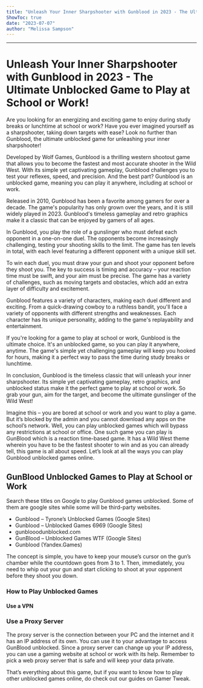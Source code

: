 ```yaml
---
title: "Unleash Your Inner Sharpshooter with Gunblood in 2023 - The Ultimate Unblocked Game to Play at School or Work!"
ShowToc: true 
date: "2023-07-07"
author: "Melissa Sampson"
---
```

*****
# Unleash Your Inner Sharpshooter with Gunblood in 2023 - The Ultimate Unblocked Game to Play at School or Work!

Are you looking for an energizing and exciting game to enjoy during study breaks or lunchtime at school or work? Have you ever imagined yourself as a sharpshooter, taking down targets with ease? Look no further than Gunblood, the ultimate unblocked game for unleashing your inner sharpshooter!

Developed by Wolf Games, Gunblood is a thrilling western shootout game that allows you to become the fastest and most accurate shooter in the Wild West. With its simple yet captivating gameplay, Gunblood challenges you to test your reflexes, speed, and precision. And the best part? Gunblood is an unblocked game, meaning you can play it anywhere, including at school or work.

Released in 2010, Gunblood has been a favorite among gamers for over a decade. The game's popularity has only grown over the years, and it is still widely played in 2023. Gunblood's timeless gameplay and retro graphics make it a classic that can be enjoyed by gamers of all ages.

In Gunblood, you play the role of a gunslinger who must defeat each opponent in a one-on-one duel. The opponents become increasingly challenging, testing your shooting skills to the limit. The game has ten levels in total, with each level featuring a different opponent with a unique skill set.

To win each duel, you must draw your gun and shoot your opponent before they shoot you. The key to success is timing and accuracy – your reaction time must be swift, and your aim must be precise. The game has a variety of challenges, such as moving targets and obstacles, which add an extra layer of difficulty and excitement.

Gunblood features a variety of characters, making each duel different and exciting. From a quick-drawing cowboy to a ruthless bandit, you'll face a variety of opponents with different strengths and weaknesses. Each character has its unique personality, adding to the game's replayability and entertainment.

If you're looking for a game to play at school or work, Gunblood is the ultimate choice. It's an unblocked game, so you can play it anywhere, anytime. The game's simple yet challenging gameplay will keep you hooked for hours, making it a perfect way to pass the time during study breaks or lunchtime.

In conclusion, Gunblood is the timeless classic that will unleash your inner sharpshooter. Its simple yet captivating gameplay, retro graphics, and unblocked status make it the perfect game to play at school or work. So grab your gun, aim for the target, and become the ultimate gunslinger of the Wild West!


Imagine this – you are bored at school or work and you want to play a game. But it’s blocked by the admin and you cannot download any apps on the school’s network. Well, you can play unblocked games which will bypass any restrictions at school or office. One such game you can play is GunBlood which is a reaction time-based game. It has a Wild West theme wherein you have to be the fastest shooter to win and as you can already tell, this game is all about speed. Let’s look at all the ways you can play Gunblood unblocked games online.
 
## GunBlood Unblocked Games to Play at School or Work
 

 
Search these titles on Google to play Gunblood games unblocked. Some of them are google sites while some will be third-party websites.
 
- Gunblood – Tyrone’s Unblocked Games (Google Sites)
 - Gunblood – Unblocked Games 6969 (Google Sites)
 - gunblooodunblocked.com
 - GunBlood – Unblocked Games WTF (Google Sites)
 - Gunblood (Yandex.Games)

 
The concept is simple, you have to keep your mouse’s cursor on the gun’s chamber while the countdown goes from 3 to 1. Then, immediately, you need to whip out your gun and start clicking to shoot at your opponent before they shoot you down.
 
### How to Play Unblocked Games
 
#### Use a VPN
 
### Use a Proxy Server
 
The proxy server is the connection between your PC and the internet and it has an IP address of its own. You can use it to your advantage to access GunBlood unblocked. Since a proxy server can change up your IP address, you can use a gaming website at school or work with its help. Remember to pick a web proxy server that is safe and will keep your data private.
 
That’s everything about this game, but if you want to know how to play other unblocked games online, do check out our guides on Gamer Tweak.





